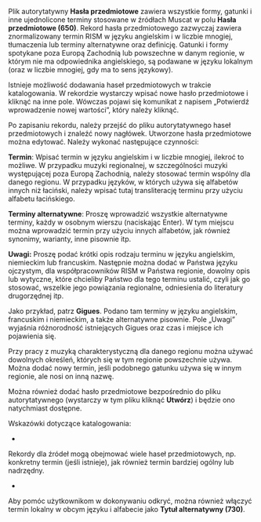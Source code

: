 Plik autorytatywny **Hasła przedmiotowe** zawiera wszystkie formy, gatunki i inne ujednolicone terminy stosowane w źródłach Muscat w polu **Hasła przedmiotowe (650)**. Rekord hasła przedmiotowego zazwyczaj zawiera znormalizowany termin RISM w języku angielskim i w liczbie mnogiej, tłumaczenia lub terminy alternatywne oraz definicję. Gatunki i formy spotykane poza Europą Zachodnią lub powszechne w danym regionie, w którym nie ma odpowiednika angielskiego, są podawane w języku lokalnym (oraz w liczbie mnogiej, gdy ma to sens językowy).

Istnieje możliwość dodawania haseł przedmiotowych w trakcie katalogowania. W rekordzie wystarczy wpisać nowe hasło przedmiotowe i kliknąć na inne pole. Wówczas pojawi się komunikat z napisem „Potwierdź wprowadzenie nowej wartości”, który należy kliknąć.

Po zapisaniu rekordu, należy przejść do pliku autorytatywnego haseł przedmiotowych i znaleźć nowy nagłówek. Utworzone hasła przedmiotowe można edytować. Należy wykonać następujące czynności:

**Termin**: Wpisać termin w języku angielskim i w liczbie mnogiej, ilekroć to możliwe. W przypadku muzyki regionalnej, w szczególności muzyki występującej poza Europą Zachodnią, należy stosować termin wspólny dla danego regionu. W przypadku języków, w których używa się alfabetów innych niż łaciński, należy wpisać tutaj transliterację terminu przy użyciu alfabetu łacińskiego. 

**Terminy alternatywne**: Proszę wprowadzić wszystkie alternatywne terminy, każdy w osobnym wierszu (naciskając Enter). W tym miejscu można wprowadzić termin przy użyciu innych alfabetów, jak również synonimy, warianty, inne pisownie itp.

**Uwagi:** Proszę podać krótki opis rodzaju terminu w języku angielskim, niemieckim lub francuskim. Następnie można dodać w Państwa języku ojczystym, dla współpracowników RISM w Państwa regionie, dowolny opis lub wytyczne, które chcieliby Państwo dla tego terminu ustalić, czyli jak go stosować, wszelkie jego powiązania regionalne, odniesienia do literatury drugorzędnej itp.

Jako przykład, patrz **Gigues**. Podano tam terminy w języku angielskim, francuskim i niemieckim, a także alternatywne pisownie. Pole „Uwagi” wyjaśnia różnorodność istniejących Gigues oraz czas i miejsce ich pojawienia się. 

Przy pracy z muzyką charakterystyczną dla danego regionu można używać dowolnych określeń, których się w tym regionie powszechnie używa. Można dodać nowy termin, jeśli podobnego gatunku używa się w innym regionie, ale nosi on inną nazwę.

Można również dodać hasło przedmiotowe bezpośrednio do pliku autorytatywnego (wystarczy w tym pliku kliknąć **Utwórz**) i będzie ono natychmiast dostępne.

Wskazówki dotyczące katalogowania:

- 

Rekordy dla źródeł mogą obejmować wiele haseł przedmiotowych, np. konkretny termin (jeśli istnieje), jak również termin bardziej ogólny lub nadrzędny.

- 

Aby pomóc użytkownikom w dokonywaniu odkryć, można również włączyć termin lokalny w obcym języku i alfabecie jako **Tytuł alternatywny (730)**.